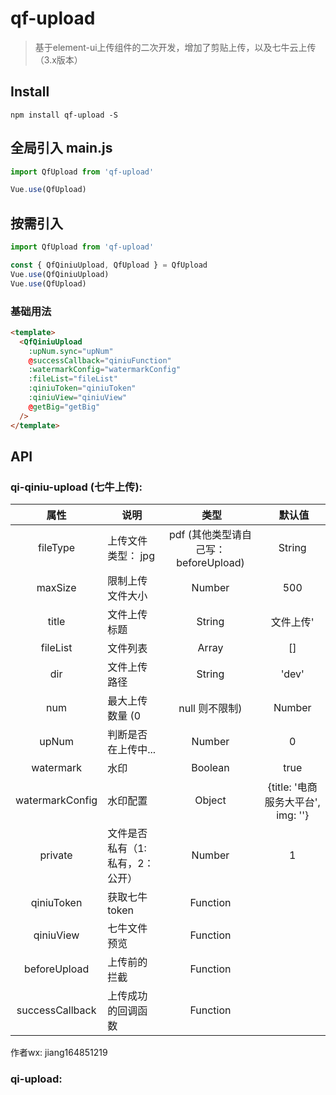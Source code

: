 # qf-upload

> 基于element-ui上传组件的二次开发，增加了剪贴上传，以及七牛云上传（3.x版本）

## Install
```shell
npm install qf-upload -S
```

## 全局引入 main.js
``` javascript
import QfUpload from 'qf-upload'

Vue.use(QfUpload)
```

## 按需引入
``` javascript
import QfUpload from 'qf-upload'

const { QfQiniuUpload, QfUpload } = QfUpload
Vue.use(QfQiniuUpload)
Vue.use(QfUpload)
```

### 基础用法
```html
<template>
  <QfQiniuUpload
    :upNum.sync="upNum"
    @successCallback="qiniuFunction"
    :watermarkConfig="watermarkConfig"
    :fileList="fileList"
    :qiniuToken="qiniuToken"
    :qiniuView="qiniuView"
    @getBig="getBig"
  />
</template>
```

## API

### qi-qiniu-upload (七牛上传):

属性  |  说明  |  类型  |  默认值
:-------: | -------  |  :-------:  |  :-------:
fileType  |  上传文件类型： jpg|pdf (其他类型请自己写：beforeUpload)  |  String  |  ''
maxSize  |  限制上传文件大小  |  Number  |  500
title  |  文件上传标题  |  String  |  文件上传'
fileList  |  文件列表  |  Array  |  []
dir  |  文件上传路径  |  String  |  'dev'
num  |  最大上传数量 (0|null 则不限制)  |  Number  |  9
upNum  |  判断是否在上传中...  |  Number  |  0
watermark  |  水印  |  Boolean  |  true
watermarkConfig  |  水印配置  |  Object  |  {title: '电商服务大平台', img: ''}
private  |  文件是否私有（1:私有，2：公开）  |  Number  |  1
qiniuToken  |  获取七牛token  |  Function  |  
qiniuView  |  七牛文件预览  |  Function  |  
beforeUpload  |  上传前的拦截  |  Function  |  
successCallback  |  上传成功的回调函数  |  Function  |  

作者wx: jiang164851219

### qi-upload: